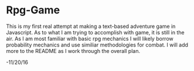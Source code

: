 # Rpg-Game

This is my first real attempt at making a text-based adventure game in Javascript. As to what I am trying to accomplish with game, it is still in the air. As I am most familiar with basic rpg mechanics I will likely borrow probability mechanics and use similiar methodologies for combat. I will add more to the README as I work through the overall plan.

-11/20/16
